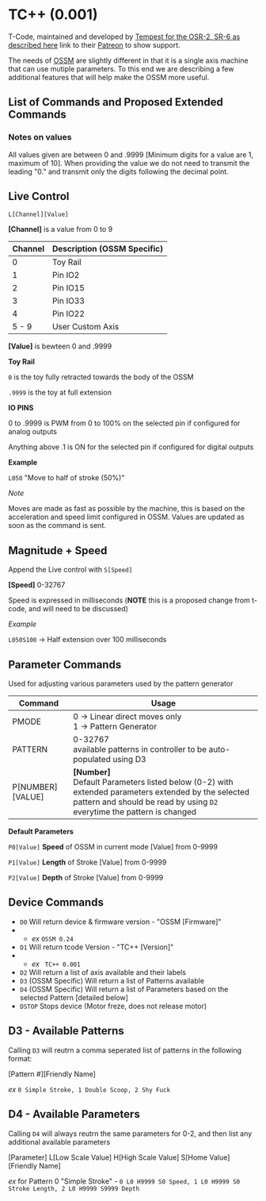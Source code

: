 # TC++ (0.001)

T-Code, maintained and developed by [Tempest for the OSR-2, SR-6 as described here](https://stpihkal.docs.buttplug.io/docs/stpihkal/protocols/tcode/) link to their [Patreon](https://www.patreon.com/tempestvr) to show support.


The needs of [OSSM](https://OSSM.tech) are slightly different in that it is a single axis machine that can use mutiple parameters. To this end we are describing a few additional features that will help make the OSSM more useful. 


## List of Commands and Proposed Extended Commands

### Notes on values

All values given are between 0 and .9999 [Minimum digits for a value are 1, maximum of 10]. When providing the value we do not need to transmit the leading "0." and transmit only the digits following the decimal point. 


## Live Control
``` L[Channel][Value] ```

**[Channel]** is a value from 0 to 9

| Channel | Description (OSSM Specific) |
|---------|-------------|
|0| Toy Rail |
|1| Pin  IO2 |
|2| Pin IO15 |
|3| Pin IO33 |
|4| Pin IO22 |
|5 - 9| User Custom Axis |


**[Value]** is bewteen 0 and .9999

**Toy Rail**

``` 0 ``` is the toy fully retracted towards the body of the OSSM

``` .9999 ``` is the toy at full extension

**IO PINS**

0 to .9999 is PWM from 0 to 100% on the selected pin if configured for analog outputs

Anything above .1 is ON for the selected pin if configured for digital outputs

**Example**

``` L050 ``` "Move to half of stroke (50%)"

*Note*

Moves are made as fast as possible by the machine, this is based on the acceleration and speed limit configured in OSSM. Values are updated as soon as the command is sent. 



## Magnitude + Speed

Append the Live control with ``` S[Speed] ``` 

**[Speed]** 0-32767

Speed is expressed in milliseconds (**NOTE** this is a proposed change from t-code, and will need to be discussed)

*Example* 

```L050S100``` -> Half extension over 100 milliseconds


## Parameter Commands

Used for adjusting various parameters used by the pattern generator

|Command|Usage|
|-------|-----|
|PMODE| 0 -> Linear direct moves only <br> 1 -> Pattern Generator |
|PATTERN| 0-32767 <br> available patterns in controller to be auto-populated using D3 |
|P[NUMBER][VALUE]| **[Number]**<br> Default Parameters listed below (0-2) with extended parameters extended by the selected pattern and should be read by using ```D2``` everytime the pattern is changed|


**Default Parameters**

```P0[Value]``` **Speed** of OSSM in current mode [Value] from 0-9999

```P1[Value]``` **Length** of Stroke [Value] from 0-9999

```P2[Value]``` **Depth** of Stroke [Value] from 0-9999


## Device Commands

 - ```D0``` Will return device & firmware version - "OSSM [Firmware]"
 - - *ex* ``` OSSM 0.24 ```
 - ```D1``` Will return tcode Version - "TC++ [Version]"
 - - *ex* ``` TC++ 0.001```
 -  ```D2``` Will return a list of axis available and their labels
 -  ```D3``` (OSSM Specific) Will return a list of Patterns available 
 -  ```D4``` (OSSM Specific) Will return a list of Parameters based on the selected Pattern [detailed below]
 -  ```DSTOP``` Stops device (Motor freze, does not release motor)


## D3 - Available Patterns

Calling ```D3``` will reutrn a comma seperated list of patterns in the following format:

[Pattern #][Friendly Name]

*ex* ```0 Simple Stroke, 1 Double Scoop, 2 Shy Fuck```


## D4 - Available Parameters

Calling ```D4``` will always reutrn the same parameters for 0-2, and then list any additional available parameters

[Parameter] L[Low Scale Value] H[High Scale Value] S[Home Value] [Friendly Name]

*ex* for Pattern 0 "Simple Stroke" - ``` 0 L0 H9999 S0 Speed, 1 L0 H9999 S0 Stroke Length, 2 L0 H9999 S9999 Depth ```









